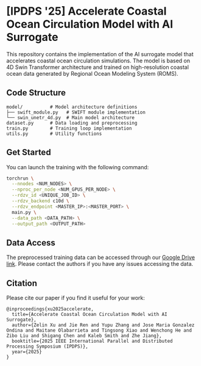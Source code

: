 # [IPDPS '25] Accelerate Coastal Ocean Circulation Model with AI Surrogate
This repository contains the implementation of the AI surrogate model that accelerates coastal ocean circulation simulations. The model is based on 4D Swin Transformer architecture and trained on high-resolution coastal ocean data generated by Regional Ocean Modeling System (ROMS).

## Code Structure
```
model/          # Model architecture definitions
├── swift_module.py   # SWIFT module implementation
└── swin_unetr_4d.py  # Main model architecture
dataset.py      # Data loading and preprocessing
train.py        # Training loop implementation
utils.py        # Utility functions
```

## Get Started
You can launch the training with the following command:
```bash
torchrun \
  --nnodes <NUM_NODES> \
  --nproc_per_node <NUM_GPUS_PER_NODE> \
  --rdzv_id <UNIQUE_JOB_ID> \
  --rdzv_backend c10d \
  --rdzv_endpoint <MASTER_IP>:<MASTER_PORT> \
  main.py \
  --data_path <DATA_PATH> \
  --output_path <OUTPUT_PATH>
```

## Data Access
The preprocessed training data can be accessed through our [Google Drive link](https://drive.google.com/drive/folders/1bRtW9Wu0BSlErEkoF3d5DeyVn7M_92z0?usp=sharing). Please contact the authors if you have any issues accessing the data.

## Citation
Please cite our paper if you find it useful for your work:
```
@inproceedings{xu2025accelerate,
  title={Accelerate Coastal Ocean Circulation Model with AI Surrogate}, 
  author={Zelin Xu and Jie Ren and Yupu Zhang and Jose Maria Gonzalez Ondina and Maitane Olabarrieta and Tingsong Xiao and Wenchong He and Zibo Liu and Shigang Chen and Kaleb Smith and Zhe Jiang},
  booktitle={2025 IEEE International Parallel and Distributed Processing Symposium (IPDPS)},
  year={2025}
}
```
